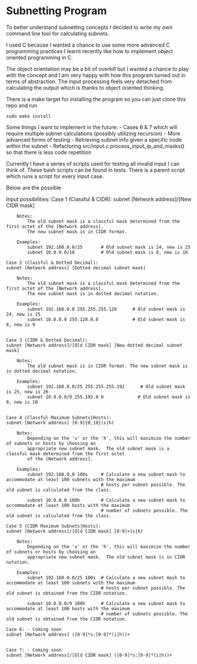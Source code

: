 # Subnetting Program

To better understand subnetting concepts I decided to write my own command line tool for calculating subnets.

I used C because I wanted a chance to use some more advanced C programming practices I learnt recently like how to implement object oriented programming in C.

The object orientation may be a bit of overkill but I wanted a chance to play with the concept and I am very happy with how this program turned out in terms of abstraction. The input processing feels very detached from calculating the output which is thanks to object oriented thinking.

There is a make target for installing the program so you can just clone this repo and run

    sudo make install

Some things I want to implement in the future:
    - Cases 6 & 7 which will require multiple subnet calculations (possibly utilizing recursion)
    - More advanced forms of testing
    - Retrieving subnet info given a specific node within the subnet
    - Refactoring src/input.c:process_input_ip_and_masks() so that there is less code repetition

Currently I have a series of scripts used for testing all invalid input I can think of. These bash scripts can be found in tests. There is a parent script which runs a script for every input case.

Below are the possible 

Input possibilities:
    Case 1 (Classful & CIDR):
    subnet [Network address]/[New CIDR mask]

        Notes:
            The old subnet mask is a classful mask determined from the first octet of the [Network address].
            The new subnet mask is in CIDR format.
        
        Examples:
            subnet 192.168.0.0/25       # Old subnet mask is 24, new is 25
            subnet 10.0.0.0/10          # Old subnet mask is 8, new is 10

    Case 2 (Classful & Dotted Decimal):
    subnet [Network address] [Dotted decimal subnet mask]

        Notes:
            The old subnet mask is a classful mask determined from the first octet of the [Network address].
            The new subnet mask is in dotted decimal notation.
        
        Examples:
            subnet 192.168.0.0 255.255.255.128      # Old subnet mask is 24, new is 25
            subnet 10.0.0.0 255.128.0.0             # Old subnet mask is 8, new is 9


    Case 3 (CIDR & Dotted Decimal):
    subnet [Network address]/[Old CIDR mask] [New dotted decimal subnet mask]

        Notes:
            The old subnet mask is in CIDR format. The new subnet mask is in dotted decimal notation.

        Examples:
            subnet 192.168.0.0/25 255.255.255.192      # Old subnet mask is 25, new is 26
            subnet 10.0.0.0/9 255.192.0.0             # Old subnet mask is 9, new is 10


    Case 4 (Classful Maximum Subnets|Hosts):
    subnet [Network address] [0-9]{0,10}(s|h)

        Notes:
            Depending on the 's' or the 'h', this will maximize the number of subnets or hosts by choosing an 
            appropriate new subnet mask.  The old subnet mask is a classful mask determined from the first octet 
            of the [Network address].
        
        Examples:
            subnet 192.168.0.0 100s     # Calculate a new subnet mask to accommodate at least 100 subnets with the maximum 
                                        # hosts per subnet possible. The old subnet is calculated from the class.

            subnet 10.0.0.0 100h        # Calculate a new subnet mask to accommodate at least 100 hosts with the maximum 
                                        # number of subnets possible. The old subnet is calculated from the class.

    Case 5 (CIDR Maximum Subnets|Hosts):
    subnet [Network address]/[Old CIDR mask] [0-9]+(s|h)

        Notes:
            Depending on the 's' or the 'h', this will maximize the number of subnets or hosts by choosing an 
            appropriate new subnet mask.  The old subnet mask is in CIDR notation.

        Examples:
            subnet 192.168.0.0/25 100s  # Calculate a new subnet mask to accommodate at least 100 subnets with the maximum 
                                        # hosts per subnet possible. The old subnet is obtained from the CIDR notation.

            subnet 10.0.0.0/9 100h      # Calculate a new subnet mask to accommodate at least 100 hosts with the maximum 
                                        # number of subnets possible. The old subnet is obtained from the CIDR notation.

    Case 6: - Coming soon
    subnet [Network address] ([0-9]*s:[0-9]*(i|h))+


    Case 7: - Coming soon
    subnet [Network address]/[Old CIDR mask] ([0-9]*s:[0-9]*(i|h))+